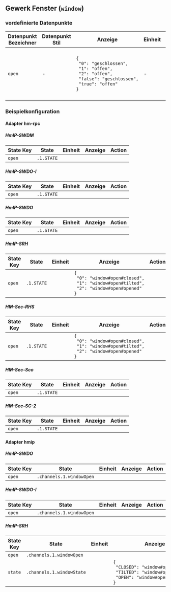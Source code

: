 
## Gewerk Fenster (`window`)

### vordefinierte Datenpunkte

<table><thead><tr><th>Datenpunkt Bezeichner</th><th>Datenpunkt Stil</th><th>Anzeige</th><th>Einheit</th><th>Icon</th><th>Icon Stil</th></tr></thead>
<tbody><tr><td><code>open</code></td><td>-</td><td><code>{<br />&nbsp;"0":&nbsp;"geschlossen",<br />&nbsp;"1":&nbsp;"offen",<br />&nbsp;"2":&nbsp;"offen",<br />&nbsp;"false":&nbsp;"geschlossen",<br />&nbsp;"true":&nbsp;"offen"<br />}</code></td><td>-</td><td><code>{<br />&nbsp;"0":&nbsp;"window-closed-variant",<br />&nbsp;"1":&nbsp;"window-open-variant",<br />&nbsp;"false":&nbsp;"window-closed-variant",<br />&nbsp;"true":&nbsp;"window-open-variant"<br />}</code></td><td>-</td></tr></tbody>
</table>

<h3>Beispielkonfiguration


#### Adapter hm-rpc

<h5>HmIP-SWDM</h5>
<table><thead><tr>
<th>State Key</th>
<th>State</th>
<th>Einheit</th>
<th>Anzeige</th>
<th>Action</th>
</thead><tbody>
<tr>
<td><code>open</td>
<td><code>.1.STATE</code></td>
<td><code></code></td>
<td></td>
<td><code></code></td>
</tr>
</tbody></table>
<h5>HmIP-SWDO-I</h5>
<table><thead><tr>
<th>State Key</th>
<th>State</th>
<th>Einheit</th>
<th>Anzeige</th>
<th>Action</th>
</thead><tbody>
<tr>
<td><code>open</td>
<td><code>.1.STATE</code></td>
<td><code></code></td>
<td></td>
<td><code></code></td>
</tr>
</tbody></table>
<h5>HmIP-SWDO</h5>
<table><thead><tr>
<th>State Key</th>
<th>State</th>
<th>Einheit</th>
<th>Anzeige</th>
<th>Action</th>
</thead><tbody>
<tr>
<td><code>open</td>
<td><code>.1.STATE</code></td>
<td><code></code></td>
<td></td>
<td><code></code></td>
</tr>
</tbody></table>
<h5>HmIP-SRH</h5>
<table><thead><tr>
<th>State Key</th>
<th>State</th>
<th>Einheit</th>
<th>Anzeige</th>
<th>Action</th>
</thead><tbody>
<tr>
<td><code>open</td>
<td><code>.1.STATE</code></td>
<td><code></code></td>
<td><code>{<br />&nbsp;"0":&nbsp;"window#open#closed",<br />&nbsp;"1":&nbsp;"window#open#tilted",<br />&nbsp;"2":&nbsp;"window#open#opened"<br />}</code></td>
<td><code></code></td>
</tr>
</tbody></table>
<h5>HM-Sec-RHS</h5>
<table><thead><tr>
<th>State Key</th>
<th>State</th>
<th>Einheit</th>
<th>Anzeige</th>
<th>Action</th>
</thead><tbody>
<tr>
<td><code>open</td>
<td><code>.1.STATE</code></td>
<td><code></code></td>
<td><code>{<br />&nbsp;"0":&nbsp;"window#open#closed",<br />&nbsp;"1":&nbsp;"window#open#tilted",<br />&nbsp;"2":&nbsp;"window#open#opened"<br />}</code></td>
<td><code></code></td>
</tr>
</tbody></table>
<h5>HM-Sec-Sco</h5>
<table><thead><tr>
<th>State Key</th>
<th>State</th>
<th>Einheit</th>
<th>Anzeige</th>
<th>Action</th>
</thead><tbody>
<tr>
<td><code>open</td>
<td><code>.1.STATE</code></td>
<td><code></code></td>
<td></td>
<td><code></code></td>
</tr>
</tbody></table>
<h5>HM-Sec-SC-2</h5>
<table><thead><tr>
<th>State Key</th>
<th>State</th>
<th>Einheit</th>
<th>Anzeige</th>
<th>Action</th>
</thead><tbody>
<tr>
<td><code>open</td>
<td><code>.1.STATE</code></td>
<td><code></code></td>
<td></td>
<td><code></code></td>
</tr>
</tbody></table>

#### Adapter hmip

<h5>HmIP-SWDO</h5>
<table><thead><tr>
<th>State Key</th>
<th>State</th>
<th>Einheit</th>
<th>Anzeige</th>
<th>Action</th>
</thead><tbody>
<tr>
<td><code>open</td>
<td><code>.channels.1.windowOpen</code></td>
<td><code></code></td>
<td></td>
<td><code></code></td>
</tr>
</tbody></table>
<h5>HmIP-SWDO-I</h5>
<table><thead><tr>
<th>State Key</th>
<th>State</th>
<th>Einheit</th>
<th>Anzeige</th>
<th>Action</th>
</thead><tbody>
<tr>
<td><code>open</td>
<td><code>.channels.1.windowOpen</code></td>
<td><code></code></td>
<td></td>
<td><code></code></td>
</tr>
</tbody></table>
<h5>HmIP-SRH</h5>
<table><thead><tr>
<th>State Key</th>
<th>State</th>
<th>Einheit</th>
<th>Anzeige</th>
<th>Action</th>
</thead><tbody>
<tr>
<td><code>open</td>
<td><code>.channels.1.windowOpen</code></td>
<td><code></code></td>
<td></td>
<td><code></code></td>
</tr>
<tr>
<td><code>state</td>
<td><code>.channels.1.windowState</code></td>
<td><code></code></td>
<td><code>{<br />&nbsp;"CLOSED":&nbsp;"window#open#closed",<br />&nbsp;"TILTED":&nbsp;"window#open#tilted",<br />&nbsp;"OPEN":&nbsp;"window#open#opened"<br />}</code></td>
<td><code></code></td>
</tr>
</tbody></table>